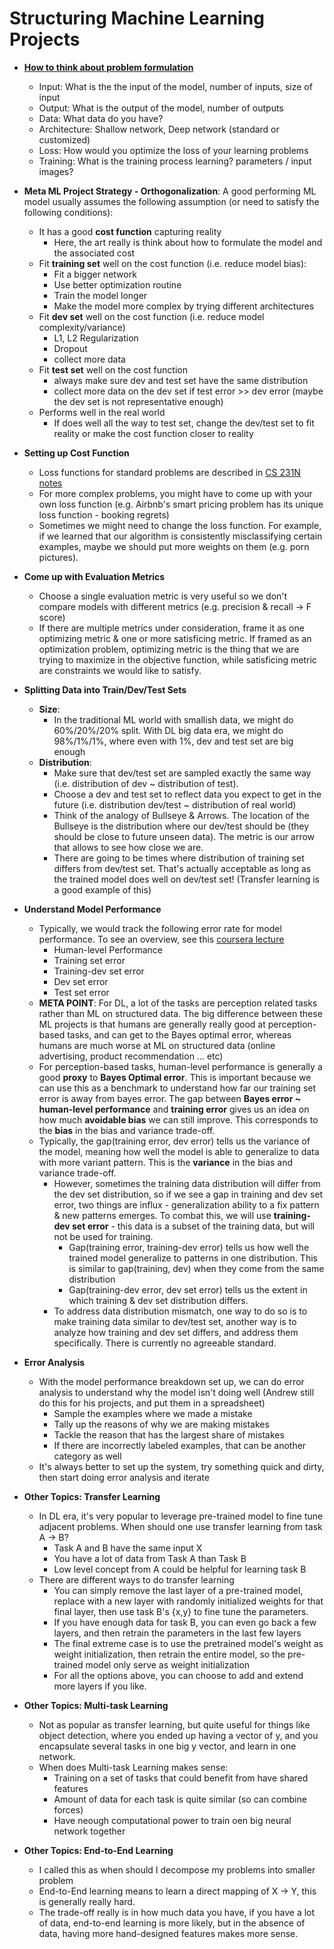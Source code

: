 # Structuring Machine Learning Projects

* [**How to think about problem formulation**](http://cs230.stanford.edu/files/Week2_slides.pdf)
	- Input: What is the the input of the model, number of inputs, size of input
	- Output: What is the output of the model, number of outputs
	- Data: What data do you have?
	- Architecture: Shallow network, Deep network (standard or customized)
	- Loss: How would you optimize the loss of your learning problems
	- Training: What is the training process learning? parameters / input images?

* **Meta ML Project Strategy - Orthogonalization**: A good performing ML model usually assumes the following assumption (or need to satisfy the following conditions):
	- It has a good **cost function** capturing reality
		- Here, the art really is think about how to formulate the model and the associated cost
	- Fit **training set** well on the cost function (i.e. reduce model bias):
		- Fit a bigger network
		- Use better optimization routine
		- Train the model longer
		- Make the model more complex by trying different architectures
	- Fit **dev set** well on the cost function (i.e. reduce model complexity/variance)
		- L1, L2 Regularization
		- Dropout
		- collect more data
	- Fit **test set** well on the cost function
		- always make sure dev and test set have the same distribution
		- collect more data on the dev set if test error >> dev error (maybe the dev set is not representative enough)
	- Performs well in the real world
		- If does well all the way to test set, change the dev/test set to fit reality or make the cost function closer to reality

* **Setting up Cost Function**
	- Loss functions for standard problems are described in [CS 231N notes](http://cs231n.github.io/neural-networks-2/#losses)
	- For more complex problems, you might have to come up with your own loss function (e.g. Airbnb's smart pricing problem has its unique loss function - booking regrets)
	- Sometimes we might need to change the loss function. For example, if we learned that our algorithm is consistently misclassifying certain examples, maybe we should put more weights on them (e.g. porn pictures). 

* **Come up with Evaluation Metrics**
	- Choose a single evaluation metric is very useful so we don't compare models with different metrics (e.g. precision & recall -> F score)
	- If there are multiple metrics under consideration, frame it as one optimizing metric & one or more satisficing metric. If framed as an optimization problem, optimizing metric is the thing that we are trying to maximize in the objective function, while satisficing metric are constraints we would like to satisfy.

* **Splitting Data into Train/Dev/Test Sets**
	- **Size**: 
		- In the traditional ML world with smallish data, we might do 60%/20%/20% split. With DL big data era, we might do 98%/1%/1%, where even with 1%, dev and test set are big enough
	- **Distribution**: 
		- Make sure that dev/test set are sampled exactly the same way (i.e. distribution of dev ~ distribution of test).
		- Choose a dev and test set to reflect data you expect to get in the future (i.e. distribution dev/test ~ distribution of real world)
		- Think of the analogy of Bullseye & Arrows. The location of the Bullseye is the distribution where our dev/test should be (they should be close to future unseen data). The metric is our arrow that allows to see how close we are.
		- There are going to be times where distribution of training set differs from dev/test set. That's actually acceptable as long as the trained model does well on dev/test set! (Transfer learning is a good example of this)

* **Understand Model Performance**
	- Typically, we would track the following error rate for model performance. To see an overview, see this [coursera lecture](https://www.coursera.org/learn/machine-learning-projects/lecture/ht85t/bias-and-variance-with-mismatched-data-distributions)
		- Human-level Performance
		- Training set error
		- Training-dev set error
		- Dev set error
		- Test set error
	- **META POINT**: For DL, a lot of the tasks are perception related tasks rather than ML on structured data. The big difference between these ML projects is that humans are generally really good at perception-based tasks, and can get to the Bayes optimal error, whereas humans are much worse at ML on structured data (online advertising, product recommendation ... etc)
	- For perception-based tasks, human-level performance is generally a good **proxy** to **Bayes Optimal error**. This is important because we can use this as a benchmark to understand how far our training set error is away from bayes error. The gap between **Bayes error ~ human-level performance** and **training error** gives us an idea on how much **avoidable bias** we can still improve. This corresponds to the **bias** in the bias and variance trade-off.
	- Typically, the gap(training error, dev error) tells us the variance of the model, meaning how well the model is able to generalize to data with more variant pattern. This is the **variance** in the bias and variance trade-off.
		- However, sometimes the training data distribution will differ from the dev set distribution, so if we see a gap in training and dev set error, two things are influx - generalization ability to a fix pattern & new patterns emerges. To combat this, we will use **training-dev set error** - this data is a subset of the training data, but will not be used for training.
			- Gap(training error, training-dev error) tells us how well the trained model generalize to patterns in one distribution. This is similar to gap(training, dev) when they come from the same distribution
			- Gap(training-dev error, dev set error) tells us the extent in which training & dev set distribution differs.
		- To address data distribution mismatch, one way to do so is to make training data similar to dev/test set, another way is to analyze how training and dev set differs, and address them specifically. There is currently no agreeable standard.

* **Error Analysis**
	- With the model performance breakdown set up, we can do error analysis to understand why the model isn't doing well (Andrew still do this for his projects, and put them in a spreadsheet)
		- Sample the examples where we made a mistake
		- Tally up the reasons of why we are making mistakes
		- Tackle the reason that has the largest share of mistakes
		- If there are incorrectly labeled examples, that can be another category as well
	- It's always better to set up the system, try something quick and dirty, then start doing error analysis and iterate

* **Other Topics: Transfer Learning**
	- In DL era, it's very popular to leverage pre-trained model to fine tune adjacent problems. When should one use transfer learning from task A -> B?
		- Task A and B have the same input X
		- You have a lot of data from Task A than Task B
		- Low level concept from A could be helpful for learning task B
	- There are different ways to do transfer learning
		- You can simply remove the last layer of a pre-trained model, replace with a new layer with randomly initialized weights for that final layer, then use task B's {x,y} to fine tune the parameters.
		- If you have enough data for task B, you can even go back a few layers, and then retrain the parameters in the last few layers
		- The final extreme case is to use the pretrained model's weight as weight initialization, then retrain the entire model, so the pre-trained model only serve as weight initialization
		- For all the options above, you can choose to add and extend more layers if you like.

* **Other Topics: Multi-task Learning**
	- Not as popular as transfer learning, but quite useful for things like object detection, where you ended up having a vector of y, and you encapsulate several tasks in one big y vector, and learn in one network.
	- When does Multi-task Learning makes sense:
		- Training on a set of tasks that could benefit from have shared features
		- Amount of data for each task is quite similar (so can combine forces)
		- Have neough computational power to train oen big neural network together

* **Other Topics: End-to-End Learning**
	- I called this as when should I decompose my problems into smaller problem
	- End-to-End learning means to learn a direct mapping of X -> Y, this is generally really hard.
	- The trade-off really is in how much data you have, if you have a lot of data, end-to-end learning is more likely, but in the absence of data, having more hand-designed features makes more sense.